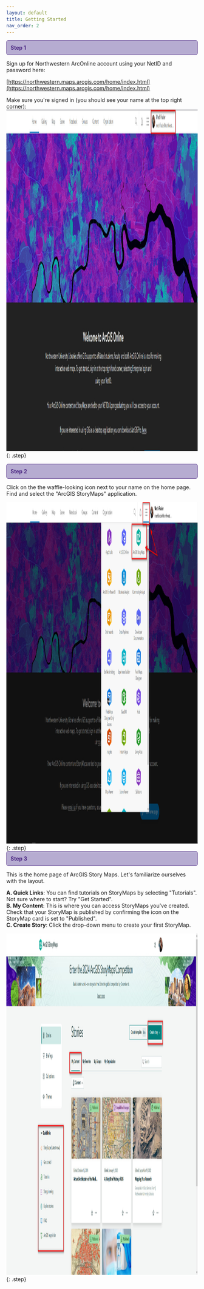 ```yaml
---
layout: default
title: Getting Started
nav_order: 2
---
```

<div style="border: 1px solid #4E2A84; background-color: #B6ACD1; padding: 10px; border-radius: 5px; color: #4E2A84;">
  <strong>Step 1</strong>
</div>

Sign up for Northwestern ArcOnline account using your NetID and password here: 

[https://northwestern.maps.arcgis.com/home/index.html](https://northwestern.maps.arcgis.com/home/index.html)

Make sure you're signed in (you should see your name at the top right corner):
<img src="https://raw.githubusercontent.com/nulib-ds/NU-ARTHIST329/refs/heads/main/content/img/sign_in.jpg" alt="Sign In" width="1000" height="900">
{: .step}

   
<div style="border: 1px solid #4E2A84; background-color: #B6ACD1; padding: 10px; border-radius: 5px; color: #4E2A84;">
  <strong>Step 2</strong>
</div>

Click on the the waffle-looking icon next to your name on the home page. Find and select the "ArcGIS StoryMaps" application. 

<img src="https://raw.githubusercontent.com/nulib-ds/NU-ARTHIST329/refs/heads/main/content/img/open_storymaps.jpg" alt="Open StoryMaps" width="1000" height="900">
{: .step}


<div style="border: 1px solid #4E2A84; background-color: #B6ACD1; padding: 10px; border-radius: 5px; color: #4E2A84;">
  <strong>Step 3</strong>
</div>

This is the home page of ArcGIS Story Maps. Let's familiarize ourselves with the layout.

**A. Quick Links**: You can find tutorials on StoryMaps by selecting "Tutorials". Not sure where to start? Try "Get Started". <br> 
**B. My Content**: This is where you can access StoryMaps you've created. Check that your StoryMap is published by confirming the icon on the StoryMap card is set to "Published".<br>
**C. Create Story**: Click the drop-down menu to create your first StoryMap. 
   
<img src="https://raw.githubusercontent.com/nulib-ds/NU-ARTHIST329/refs/heads/main/content/img/storymap_content.jpg" alt="StoryMap Content" width="1000" height="900">
{: .step}
